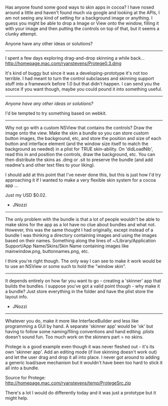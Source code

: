 Has anyone found some good ways to skin apps in cocoa? I have nosed around a little and haven't found much via google and looking at the APIs, I am not seeing any kind of setting for a background image or anything. I guess you might be able to drop a Image or View onto the window, filling it with your image and then putting the controls on top of that, but it seems a clunky attempt. 

Anyone have any other ideas or solutions?

----
I spent a few days exploring drag-and-drop skinning a while back... http://homepage.mac.com/ryanstevens/Protege0.3.dmg

It's kind of buggy but since it was a developing-prototype it's not too terrible. I had meant to turn the control subclasses and skinning support stuff into a framework before 1.0 but that didn't happen. I can send you the source if you want though, maybe you could pound it into something useful.

----

*Anyone have any other ideas or solutions?*

I'd be tempted to try something based on webkit.

----

Why not go with a custom NSView that contains the controls? Draw the image onto the view. Make the skin a bundle so you can store custom button images, the background, etc, and store the position and size of each button and interface element (and the window size itself to match the background as needed) in a plist for TRUE skin-ability. On 'didLoadNib', read this in and position the controls, draw the background, etc. You can then distribute the skins as .dmg or .sit to preserve the bundle (and add readme's and other text files to your liking).

I should add at this point that I've never done this, but this is just how I'd try approaching it if I wanted to make a very flexible skin system for a cocoa app ...

Just my USD $0.02.

- JNozzi

----

The only problem with the bundle is that a lot of people wouldn't be able to make skins for the app as a lot have no clue about bundles and what not. However, this was the same thought I had originally, except instead of a bundle I was thinking a directory containing images and using the images based on their names. Something along the lines of ~/Library/Application Support/App Name/Skins/Skin Name containing images like mainwindow.png, buttonnames.png, etc. 

I think you're right though. The only way I can see to make it work would be to use an NSView or some such to hold the "window skin". 

----

It depends entirely on how far you want to go - creating a 'skinner' app that builds the bundles. I suppose you've got a valid point though - why make it a bundle? Just store everything in the folder and have the plist store the layout info.

- JNozzi

----
Whatever you do, make it more like InterfaceBuilder and less like programming a GUI by hand. A separate 'skinner app' would be 'ok' but having to follow some naming/filing conventions and hand editing .plists doesn't sound fun. Too much work on the skinners part = no skins.

Protege is a good example even though it was never fleshed out - it's its own 'skinner app'. Add an editing mode (if live skinning doesn't work out) and let the user drag and drop it all into place. I never got around to adding a generic load/save mechanism but it wouldn't have been too hard to stick it all into a bundle.

Source for Protege: http://homepage.mac.com/ryanstevens/temp/ProtegeSrc.zip

There's a lot I would do differently today and it was just a prototype but it might help.
